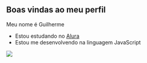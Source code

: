 ## Boas vindas ao meu perfil 

Meu nome é Guilherme 
 
- Estou estudando no [Alura](https://WWW.alura.com.br)
- Estou me desenvolvendo na linguagem JavaScript

![](https://media1.tenor.com/m/gZU3n_9Nv2EAAAAC/cat-cat-stare.gif)
